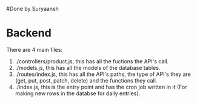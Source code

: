 #Done by Suryaansh
# Backend

There are 4 main files: 
1. ./controllers/product.js, this has all the fuctions the API's call.
2. ./models.js, this has all the models of the database tables.
3. ./routes/index.js, this has all the API's paths, the type of API's they are (get, put, post, patch, delete) and the functions they call.
4. ./index.js, this is the entry point and has the cron job written in it (For making new rows in the databse for daily entries).
